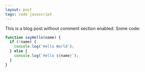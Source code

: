 ```yaml
---
layout: post
tags: code javascript
---
```


This is a blog post without comment section enabled. Some code:

```javascript
function sayHello(name) {
  if (!name) {
    console.log('Hello World');
  } else {
    console.log(`Hello ${name}`);
  }
}
```

